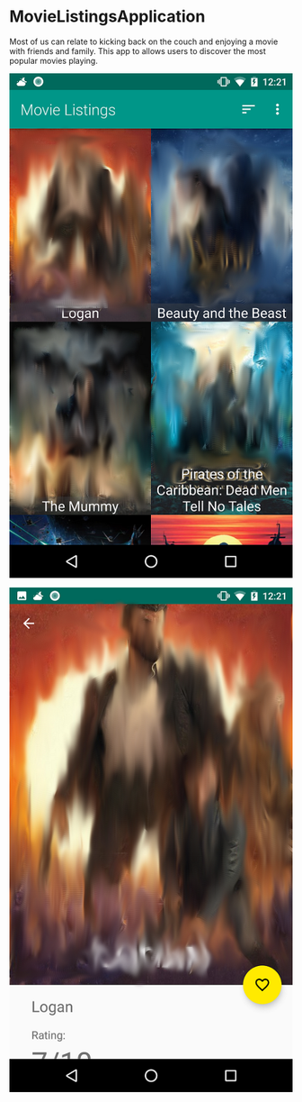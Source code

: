 # MovieListingsApplication
Most of us can relate to kicking back on the couch and enjoying a movie with friends and family. This app to allows users to discover the most popular movies playing.

![alt text](https://github.com/AlienBob93/MovieListingsApplication/blob/master/screenshot_mainActivity_smudged_960px.png)

![alt text](https://github.com/AlienBob93/MovieListingsApplication/blob/master/screenshot_detailsActivity_smudged_960px.png)
